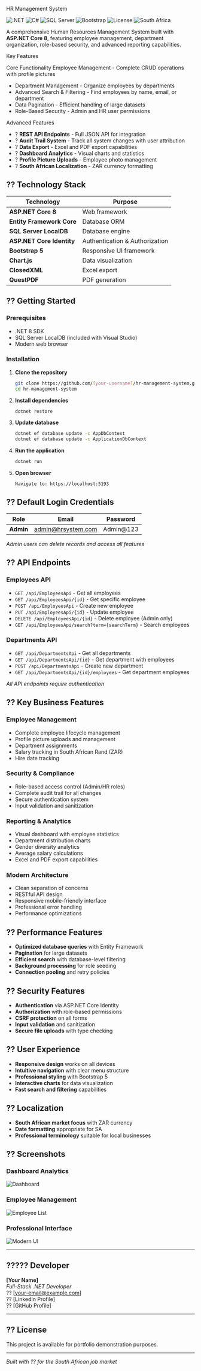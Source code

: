 HR Management System

![.NET](https://img.shields.io/badge/.NET-8.0-purple)
![C#](https://img.shields.io/badge/C%23-12.0-blue)
![SQL Server](https://img.shields.io/badge/SQL%20Server-LocalDB-red)
![Bootstrap](https://img.shields.io/badge/Bootstrap-5.0-purple)
![License](https://img.shields.io/badge/License-Portfolio-green)
![South Africa](https://img.shields.io/badge/Market-South%20Africa-green)

A comprehensive Human Resources Management System built with **ASP.NET Core 8**, featuring employee management, department organization, role-based security, and advanced reporting capabilities.

Key Features

Core Functionality
Employee Management - Complete CRUD operations with profile pictures
- Department Management - Organize employees by departments
- Advanced Search & Filtering - Find employees by name, email, or department
- Data Pagination - Efficient handling of large datasets
- Role-Based Security - Admin and HR user permissions

Advanced Features
- ? **REST API Endpoints** - Full JSON API for integration
- ? **Audit Trail System** - Track all system changes with user attribution
- ? **Data Export** - Excel and PDF export capabilities
- ? **Dashboard Analytics** - Visual charts and statistics
- ? **Profile Picture Uploads** - Employee photo management
- ? **South African Localization** - ZAR currency formatting

## ?? **Technology Stack**

| Technology | Purpose |
|------------|---------|
| **ASP.NET Core 8** | Web framework |
| **Entity Framework Core** | Database ORM |
| **SQL Server LocalDB** | Database engine |
| **ASP.NET Core Identity** | Authentication & Authorization |
| **Bootstrap 5** | Responsive UI framework |
| **Chart.js** | Data visualization |
| **ClosedXML** | Excel export |
| **QuestPDF** | PDF generation |

## ?? **Getting Started**

### **Prerequisites**
- .NET 8 SDK
- SQL Server LocalDB (included with Visual Studio)
- Modern web browser

### **Installation**

1. **Clone the repository**
   ```bash
   git clone https://github.com/[your-username]/hr-management-system.git
   cd hr-management-system
   ```

2. **Install dependencies**
   ```bash
   dotnet restore
   ```

3. **Update database**
   ```bash
   dotnet ef database update -c AppDbContext
   dotnet ef database update -c ApplicationDbContext
   ```

4. **Run the application**
   ```bash
   dotnet run
   ```

5. **Open browser**
   ```
   Navigate to: https://localhost:5193
   ```

## ?? **Default Login Credentials**

| Role | Email | Password |
|------|-------|----------|
| **Admin** | admin@hrsystem.com | Admin@123 |

*Admin users can delete records and access all features*

## ?? **API Endpoints**

### **Employees API**
- `GET /api/EmployeesApi` - Get all employees
- `GET /api/EmployeesApi/{id}` - Get specific employee
- `POST /api/EmployeesApi` - Create new employee
- `PUT /api/EmployeesApi/{id}` - Update employee
- `DELETE /api/EmployeesApi/{id}` - Delete employee (Admin only)
- `GET /api/EmployeesApi/search?term={searchTerm}` - Search employees

### **Departments API**
- `GET /api/DepartmentsApi` - Get all departments
- `GET /api/DepartmentsApi/{id}` - Get department with employees
- `POST /api/DepartmentsApi` - Create new department
- `GET /api/DepartmentsApi/{id}/employees` - Get department employees

*All API endpoints require authentication*

## ?? **Key Business Features**

### **Employee Management**
- Complete employee lifecycle management
- Profile picture uploads and management
- Department assignments
- Salary tracking in South African Rand (ZAR)
- Hire date tracking

### **Security & Compliance**
- Role-based access control (Admin/HR roles)
- Complete audit trail for all changes
- Secure authentication system
- Input validation and sanitization

### **Reporting & Analytics**
- Visual dashboard with employee statistics
- Department distribution charts
- Gender diversity analytics
- Average salary calculations
- Excel and PDF export capabilities

### **Modern Architecture**
- Clean separation of concerns
- RESTful API design
- Responsive mobile-friendly interface
- Professional error handling
- Performance optimizations

## ?? **Performance Features**

- **Optimized database queries** with Entity Framework
- **Pagination** for large datasets
- **Efficient search** with database-level filtering
- **Background processing** for role seeding
- **Connection pooling** and retry policies

## ?? **Security Features**

- **Authentication** via ASP.NET Core Identity
- **Authorization** with role-based permissions
- **CSRF protection** on all forms
- **Input validation** and sanitization
- **Secure file uploads** with type checking

## ?? **User Experience**

- **Responsive design** works on all devices
- **Intuitive navigation** with clear menu structure
- **Professional styling** with Bootstrap 5
- **Interactive charts** for data visualization
- **Fast search and filtering** capabilities

## ?? **Localization**

- **South African market focus** with ZAR currency
- **Date formatting** appropriate for SA
- **Professional terminology** suitable for local businesses

## ?? **Screenshots**

### Dashboard Analytics
![Dashboard](https://via.placeholder.com/800x400/0066cc/ffffff?text=Dashboard+with+Charts+and+Statistics)

### Employee Management
![Employee List](https://via.placeholder.com/800x400/28a745/ffffff?text=Employee+Management+with+Search+and+Filters)

### Professional Interface
![Modern UI](https://via.placeholder.com/800x400/6f42c1/ffffff?text=Modern+Bootstrap+5+Interface)

---

## ????? **Developer**

**[Your Name]**  
*Full-Stack .NET Developer*  
?? [your-email@example.com]  
?? [LinkedIn Profile]  
?? [GitHub Profile]

---

## ?? **License**

This project is available for portfolio demonstration purposes.

---

*Built with ?? for the South African job market*

